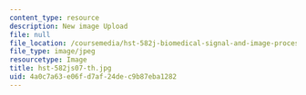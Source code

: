 ```yaml
---
content_type: resource
description: New image Upload
file: null
file_location: /coursemedia/hst-582j-biomedical-signal-and-image-processing-spring-2007/4a0c7a63e06fd7af24dec9b87eba1282_hst-582js07-th.jpg
file_type: image/jpeg
resourcetype: Image
title: hst-582js07-th.jpg
uid: 4a0c7a63-e06f-d7af-24de-c9b87eba1282
---
```

